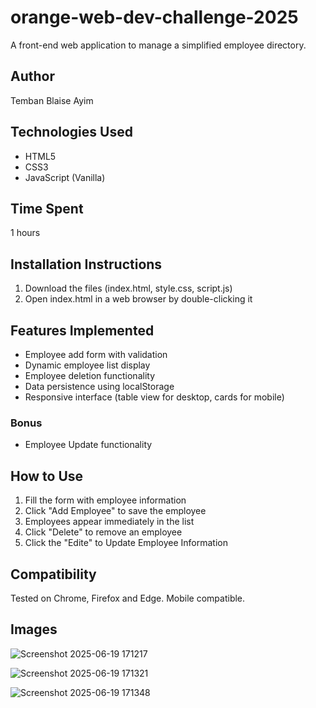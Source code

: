 # orange-web-dev-challenge-2025
A front-end web application to manage a simplified employee directory.

## Author
Temban Blaise Ayim

## Technologies Used
- HTML5
- CSS3
- JavaScript (Vanilla)

## Time Spent
1 hours

## Installation Instructions
1. Download the files (index.html, style.css, script.js)
2. Open index.html in a web browser by double-clicking it

## Features Implemented
- Employee add form with validation
- Dynamic employee list display
- Employee deletion functionality
- Data persistence using localStorage
- Responsive interface (table view for desktop, cards for mobile)
### Bonus
- Employee Update functionality


## How to Use
1. Fill the form with employee information
2. Click "Add Employee" to save the employee
3. Employees appear immediately in the list
4. Click "Delete" to remove an employee
5. Click the "Edite" to Update Employee Information 

## Compatibility
Tested on Chrome, Firefox and Edge. Mobile compatible.

## Images
![Screenshot 2025-06-19 171217](https://github.com/user-attachments/assets/8c7e50b0-c8f3-4da4-89c4-bbe02a3320d1)

![Screenshot 2025-06-19 171321](https://github.com/user-attachments/assets/668bf9db-af2d-46d8-ac68-8a242b45087e)

![Screenshot 2025-06-19 171348](https://github.com/user-attachments/assets/29dd5f8c-e3fa-4bd4-b5b2-676768a56d6a)




